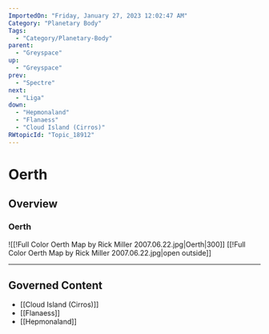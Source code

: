 ```yaml
---
ImportedOn: "Friday, January 27, 2023 12:02:47 AM"
Category: "Planetary Body"
Tags:
  - "Category/Planetary-Body"
parent:
  - "Greyspace"
up:
  - "Greyspace"
prev:
  - "Spectre"
next:
  - "Liga"
down:
  - "Hepmonaland"
  - "Flanaess"
  - "Cloud Island (Cirros)"
RWtopicId: "Topic_18912"
---
```

# Oerth
## Overview
### Oerth
![[!Full Color Oerth Map by Rick Miller 2007.06.22.jpg|Oerth|300]]
[[!Full Color Oerth Map by Rick Miller 2007.06.22.jpg|open outside]]

---
## Governed Content
- [[Cloud Island (Cirros)]]
- [[Flanaess]]
- [[Hepmonaland]]

